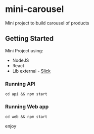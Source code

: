 # mini-carousel

Mini project to build carousel of products

## Getting Started

Mini Project using:
- NodeJS 
- React
- Lib external - [Slick](https://react-slick.neostack.com/)

### Running API

```
cd api && npm start
```

### Running Web app

```
cd web && npm start
```
enjoy

